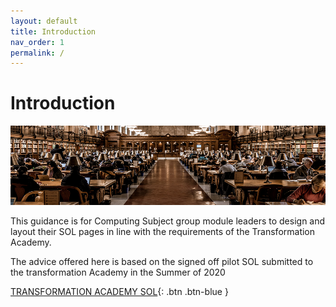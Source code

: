 ```yaml
---
layout: default
title: Introduction
nav_order: 1
permalink: /
---
```


# Introduction

![Library](images/patrick-robert-doyle-OvXht_wi5Ew-unsplash.jpg)

This guidance is for Computing Subject group module leaders to design and layout their SOL pages in line with the requirements of the Transformation Academy.

The advice offered here is based on the signed off pilot SOL submitted to the transformation Academy in the Summer of 2020


[TRANSFORMATION ACADEMY SOL](https://learn.solent.ac.uk/course/view.php?id=37138&section=0){: .btn .btn-blue } 

